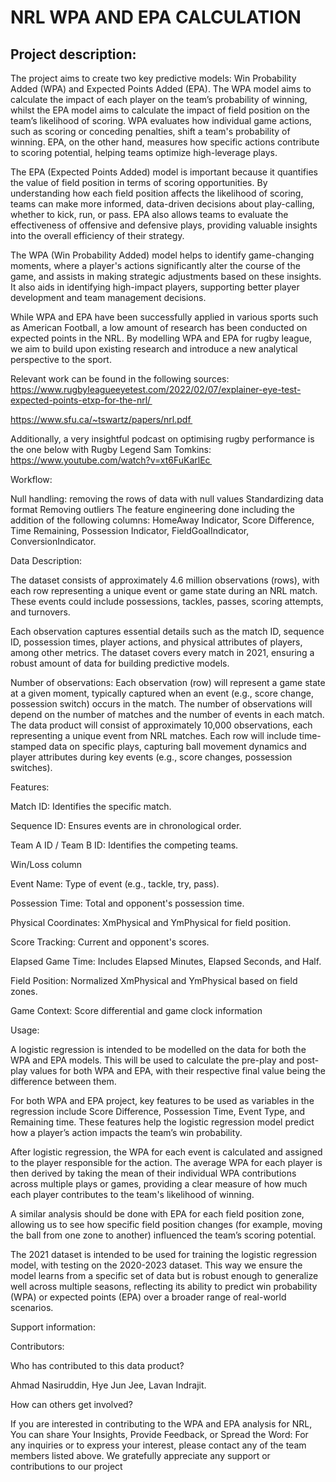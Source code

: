 # NRL WPA AND EPA CALCULATION

## Project description:

The project aims to create two key predictive models: Win Probability Added (WPA) and Expected Points Added (EPA). The WPA model aims to calculate the impact of each player on the team’s probability of winning, whilst the EPA model aims to calculate the impact of field position on the team’s likelihood of scoring. 
WPA evaluates how individual game actions, such as scoring or conceding penalties, shift a team's probability of winning. EPA, on the other hand, measures how specific actions contribute to scoring potential, helping teams optimize high-leverage plays.

The EPA (Expected Points Added) model is important because it quantifies the value of field position in terms of scoring opportunities. By understanding how each field position affects the likelihood of scoring, teams can make more informed, data-driven decisions about play-calling, whether to kick, run, or pass. EPA also allows teams to evaluate the effectiveness of offensive and defensive plays, providing valuable insights into the overall efficiency of their strategy.

The WPA (Win Probability Added) model helps to identify game-changing moments, where a player's actions significantly alter the course of the game, and assists in making strategic adjustments based on these insights. It also aids in identifying high-impact players, supporting better player development and team management decisions.

While WPA and EPA have been successfully applied in various sports such as American Football, a low amount of research has been conducted on expected points in the NRL. By modelling WPA and EPA for rugby league, we aim to build upon existing research and introduce a new analytical perspective to the sport. 

Relevant work can be found in the following sources:
https://www.rugbyleagueeyetest.com/2022/02/07/explainer-eye-test-expected-points-etxp-for-the-nrl/ 

https://www.sfu.ca/~tswartz/papers/nrl.pdf 

Additionally, a very insightful podcast on optimising rugby performance is the one below with Rugby Legend Sam Tomkins:
https://www.youtube.com/watch?v=xt6FuKarlEc 

Workflow: 

Null handling: removing the rows of data with null values Standardizing data format Removing outliers
The feature engineering done including the addition of the following columns: HomeAway Indicator, Score Difference, Time Remaining, Possession Indicator, FieldGoalIndicator, ConversionIndicator.

Data Description:

The dataset consists of approximately 4.6 million observations (rows), with each row representing a unique event or game state during an NRL match. These events could include possessions, tackles, passes, scoring attempts, and turnovers.

Each observation captures essential details such as the match ID, sequence ID, possession times, player actions, and physical attributes of players, among other metrics. The dataset covers every match in 2021, ensuring a robust amount of data for building predictive models.

Number of observations:
Each observation (row) will represent a game state at a given moment, typically captured when an event (e.g., score change, possession switch) occurs in the match. The number of observations will depend on the number of matches and the number of events in each match.
The data product will consist of approximately 10,000 observations, each representing a unique event from NRL matches. Each row will include time-stamped data on specific plays, capturing ball movement dynamics and player attributes during key events (e.g., score changes, possession switches).

Features:

Match ID: Identifies the specific match.

Sequence ID: Ensures events are in chronological order.

Team A ID / Team B ID: Identifies the competing teams.

Win/Loss column

Event Name: Type of event (e.g., tackle, try, pass).

Possession Time: Total and opponent's possession time.

Physical Coordinates: XmPhysical and YmPhysical for field position.

Score Tracking: Current and opponent's scores.

Elapsed Game Time: Includes Elapsed Minutes, Elapsed Seconds, and Half.

Field Position: Normalized XmPhysical and YmPhysical based on field zones.

Game Context: Score differential and game clock information

Usage:

A logistic regression is intended to be modelled on the data for both the WPA and EPA models. This will be used to calculate the pre-play and post-play values for both WPA and EPA, with their respective final value being the difference between them. 

For both WPA and EPA project, key features to be used as variables in the regression include Score Difference, Possession Time, Event Type, and Remaining time. These features help the logistic regression model predict how a player’s action impacts the team’s win probability.

After logistic regression, the WPA for each event is calculated and assigned to the player responsible for the action. The average WPA for each player is then derived by taking the mean of their individual WPA contributions across multiple plays or games, providing a clear measure of how much each player contributes to the team's likelihood of winning.

A similar analysis should be done with EPA for each field position zone, allowing us to see how specific field position changes (for example, moving the ball from one zone to another) influenced the team’s scoring potential.

The 2021 dataset is intended to be used for training the logistic regression model, with testing on the 2020-2023 dataset. This way we ensure the model learns from a specific set of data but is robust enough to generalize well across multiple seasons, reflecting its ability to predict win probability (WPA) or expected points (EPA) over a broader range of real-world scenarios.

Support information: 

Contributors: 

Who has contributed to this data product? 

Ahmad Nasiruddin, Hye Jun Jee, Lavan Indrajit.

How can others get involved?

If you are interested in contributing to the WPA and EPA analysis for NRL, You can share Your Insights, Provide Feedback, or Spread the Word: For any inquiries or to express your interest, please contact any of the team members listed above. We gratefully appreciate any support or contributions to our project
